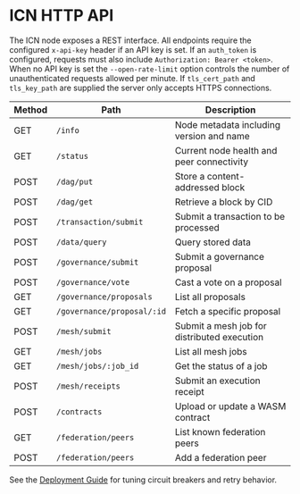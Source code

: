 # ICN HTTP API

The ICN node exposes a REST interface. All endpoints require the configured `x-api-key` header if an API key is set. If an `auth_token` is configured, requests must also include `Authorization: Bearer <token>`. When no API key is set the `--open-rate-limit` option controls the number of unauthenticated requests allowed per minute. If `tls_cert_path` and `tls_key_path` are supplied the server only accepts HTTPS connections.

| Method | Path | Description |
|--------|------|-------------|
| GET | `/info` | Node metadata including version and name |
| GET | `/status` | Current node health and peer connectivity |
| POST | `/dag/put` | Store a content-addressed block |
| POST | `/dag/get` | Retrieve a block by CID |
| POST | `/transaction/submit` | Submit a transaction to be processed |
| POST | `/data/query` | Query stored data |
| POST | `/governance/submit` | Submit a governance proposal |
| POST | `/governance/vote` | Cast a vote on a proposal |
| GET | `/governance/proposals` | List all proposals |
| GET | `/governance/proposal/:id` | Fetch a specific proposal |
| POST | `/mesh/submit` | Submit a mesh job for distributed execution |
| GET | `/mesh/jobs` | List all mesh jobs |
| GET | `/mesh/jobs/:job_id` | Get the status of a job |
| POST | `/mesh/receipts` | Submit an execution receipt |
| POST | `/contracts` | Upload or update a WASM contract |
| GET | `/federation/peers` | List known federation peers |
| POST | `/federation/peers` | Add a federation peer |


See the [Deployment Guide](deployment-guide.md#circuit-breaker-and-retry-mechanisms) for tuning circuit breakers and retry behavior.
